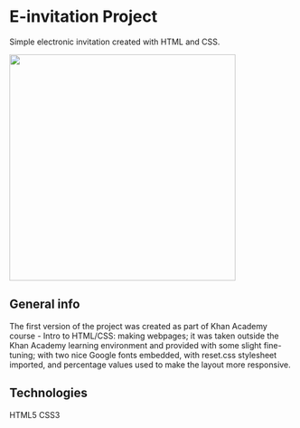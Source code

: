 # E-invitation Project
Simple electronic invitation created with HTML and CSS.

<img src="https://github.com/woleder/e-invitation/blob/master/assets/e-invitation.PNG" width="400" height="400">

## General info
The first version of the project was created as part of Khan Academy course - Intro to HTML/CSS: making webpages; it was taken outside the Khan Academy learning environment and provided with some slight fine-tuning; with two nice Google fonts embedded, with reset.css stylesheet imported, and percentage values used to make the layout more responsive.

## Technologies
HTML5
CSS3

